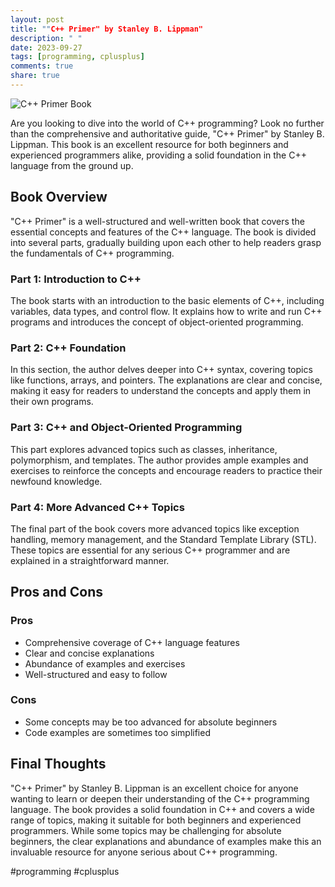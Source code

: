 ```yaml
---
layout: post
title: ""C++ Primer" by Stanley B. Lippman"
description: " "
date: 2023-09-27
tags: [programming, cplusplus]
comments: true
share: true
---
```


![C++ Primer Book](https://images-na.ssl-images-amazon.com/images/I/51TiXGS2XaL._SX394_BO1,204,203,200_.jpg)

Are you looking to dive into the world of C++ programming? Look no further than the comprehensive and authoritative guide, "C++ Primer" by Stanley B. Lippman. This book is an excellent resource for both beginners and experienced programmers alike, providing a solid foundation in the C++ language from the ground up.

## Book Overview

"C++ Primer" is a well-structured and well-written book that covers the essential concepts and features of the C++ language. The book is divided into several parts, gradually building upon each other to help readers grasp the fundamentals of C++ programming.

### Part 1: Introduction to C++

The book starts with an introduction to the basic elements of C++, including variables, data types, and control flow. It explains how to write and run C++ programs and introduces the concept of object-oriented programming.

### Part 2: C++ Foundation

In this section, the author delves deeper into C++ syntax, covering topics like functions, arrays, and pointers. The explanations are clear and concise, making it easy for readers to understand the concepts and apply them in their own programs.

### Part 3: C++ and Object-Oriented Programming

This part explores advanced topics such as classes, inheritance, polymorphism, and templates. The author provides ample examples and exercises to reinforce the concepts and encourage readers to practice their newfound knowledge.

### Part 4: More Advanced C++ Topics

The final part of the book covers more advanced topics like exception handling, memory management, and the Standard Template Library (STL). These topics are essential for any serious C++ programmer and are explained in a straightforward manner.

## Pros and Cons

### Pros

- Comprehensive coverage of C++ language features
- Clear and concise explanations
- Abundance of examples and exercises
- Well-structured and easy to follow

### Cons

- Some concepts may be too advanced for absolute beginners
- Code examples are sometimes too simplified

## Final Thoughts

"C++ Primer" by Stanley B. Lippman is an excellent choice for anyone wanting to learn or deepen their understanding of the C++ programming language. The book provides a solid foundation in C++ and covers a wide range of topics, making it suitable for both beginners and experienced programmers. While some topics may be challenging for absolute beginners, the clear explanations and abundance of examples make this an invaluable resource for anyone serious about C++ programming.

#programming  #cplusplus